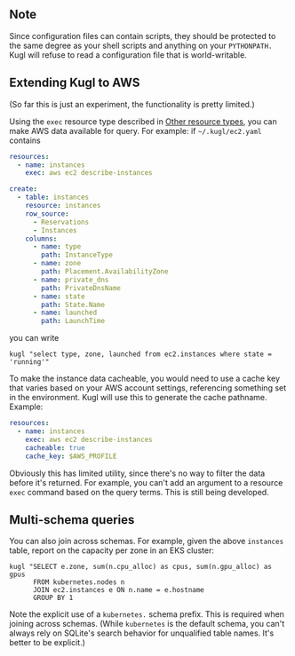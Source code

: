 ## Note

Since configuration files can contain scripts, they should be protected to the same degree as your shell scripts
and anything on your `PYTHONPATH.`  Kugl will refuse to read a configuration file that is world-writable.

## Extending Kugl to AWS

(So far this is just an experiment, the functionality is pretty limited.)

Using the `exec` resource type described in [Other resource types](./docs-tmp/resources.md), you can
make AWS data available for query.  For example: if `~/.kugl/ec2.yaml` contains

```yaml
resources:
  - name: instances
    exec: aws ec2 describe-instances

create:
  - table: instances
    resource: instances
    row_source:
      - Reservations
      - Instances
    columns:
      - name: type
        path: InstanceType
      - name: zone
        path: Placement.AvailabilityZone
      - name: private_dns
        path: PrivateDnsName
      - name: state
        path: State.Name
      - name: launched
        path: LaunchTime
```

you can write

```shell
kugl "select type, zone, launched from ec2.instances where state = 'running'"
```

To make the instance data cacheable, you would need to use a cache key that varies based on your
AWS account settings, referencing something set in the environment.  Kugl will use this to generate
the cache pathname.  Example:

```yaml
resources:
  - name: instances
    exec: aws ec2 describe-instances
    cacheable: true
    cache_key: $AWS_PROFILE
```

Obviously this has limited utility, since there's no way to filter the data before it's returned.
For example, you can't add an argument to a resource `exec` command based on the query terms.
This is still being developed.

## Multi-schema queries

You can also join across schemas.  For example, given the above `instances` table, report on the
capacity per zone in an EKS cluster:

```shell
kugl "SELECT e.zone, sum(n.cpu_alloc) as cpus, sum(n.gpu_alloc) as gpus
      FROM kubernetes.nodes n
      JOIN ec2.instances e ON n.name = e.hostname
      GROUP BY 1
```

Note the explicit use of a `kubernetes.` schema prefix.  This is required when joining across schemas.
(While `kubernetes` is the default schema, you can't always rely on SQLite's search behavior for
unqualified table names.  It's better to be explicit.)